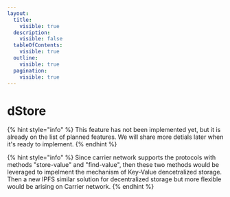 ```yaml
---
layout:
  title:
    visible: true
  description:
    visible: false
  tableOfContents:
    visible: true
  outline:
    visible: true
  pagination:
    visible: true
---
```


# dStore

{% hint style="info" %}
This feature has not been implemented yet, but it is already on the list of planned features. We will share more detials later when it's ready to implement.
{% endhint %}

{% hint style="info" %}
Since carrier network supports the protocols with methods "store-value" and "find-value", then these two methods would be leveraged to impelment the mechanism of Key-Value dencetralized storage.  Then a new IPFS similar solution for decentralized storage but more flexible would be arising on Carrier network.
{% endhint %}
